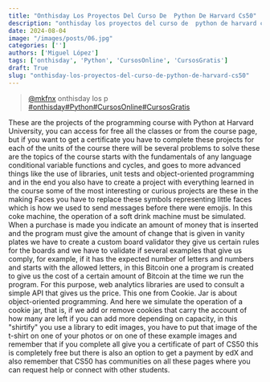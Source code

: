 ```yaml
---
title: "Onthisday Los Proyectos Del Curso De  Python De Harvard Cs50"
description: "onthisday los proyectos del curso de  python de harvard cs50"
date: 2024-08-04
image: "/images/posts/06.jpg"
categories: ['']
authors: ['Miguel López']
tags: ['onthisday', 'Python', 'CursosOnline', 'CursosGratis']
draft: True
slug: "onthisday-los-proyectos-del-curso-de-python-de-harvard-cs50"
---
```


<blockquote class="tiktok-embed" cite="{https://www.tiktok.com/@mkfnx/video/7320410825984986373}" data-video-id="7320410825984986373" style="max-width: 605px;min-width: 325px;" > <section> <a target="_blank" title="@mkfnx" href="https://www.tiktok.com/@mkfnx?refer=embed">@mkfnx</a> onthisday los p </section> <a title="onthisday" target="_blank" href="https://www.tiktok.com/tag/onthisday?refer=embed">#onthisday</a><a title="Python" target="_blank" href="https://www.tiktok.com/tag/Python?refer=embed">#Python</a><a title="CursosOnline" target="_blank" href="https://www.tiktok.com/tag/CursosOnline?refer=embed">#CursosOnline</a><a title="CursosGratis" target="_blank" href="https://www.tiktok.com/tag/CursosGratis?refer=embed">#CursosGratis</a> </blockquote> <script async src="https://www.tiktok.com/embed.js"></script>

These are the projects of the programming  course with Python at Harvard University,  you can access for free all the classes or from the course page,  but if you want to get a certificate you have to complete these  projects for each of the units of the course there will be several  problems to solve these are the topics of the course starts with  the fundamentals of any language conditional variable functions and cycles,  and goes to more advanced things like the use of libraries,  unit tests and object-oriented programming and in the end you also  have to create a project with everything learned in the course  some of the most interesting or curious projects are these in the  making Faces you have to replace these symbols representing little  faces which is how we used to send messages before there were emojis.  In this coke machine,  the operation of a soft drink machine must be simulated.  When a purchase is made you indicate an amount of money that is inserted  and the program must give the amount of change that is given in vanity  plates we have to create a custom board validator they give us certain  rules for the boards and we have to validate if  several examples that give us comply,  for example,  if it has the expected number of letters and  numbers and starts with the allowed letters,  in this Bitcoin one a program is created to give us the cost  of a certain amount of Bitcoin at the time we run the program.  For this purpose,  web analytics libraries are used to  consult a simple API that gives us the price.  This one from Cookie.  Jar is about object-oriented programming.  And here we simulate the operation of a cookie jar,  that is,  if we add or remove cookies that carry the account of how  many are left if you can add more depending on capacity,  in this "shirtify" you use a library to edit images,  you have to put that image of the t-shirt on one of your photos or on one  of these example images and remember that if you complete all give you a  certificate of part of CS50 this is completely free but there is also an  option to get a payment by edX and also remember that CS50 has communities  on all these pages where you can request help or connect with other students. 